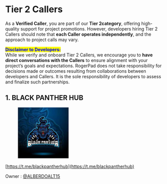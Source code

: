 # Tier 2 Callers



As a **Verified Caller**, you are part of our **Tier 2category**, offering high-quality support for project promotions. However, developers hiring Tier 2 Callers should note that **each Caller operates independently**, and the approach to project calls may vary.

<mark style="color:blue;">**Disclaimer to Developers:**</mark>\
While we verify and onboard Tier 2 Callers, we encourage you to **have direct conversations with the Callers** to ensure alignment with your project’s goals and expectations. RogerPad does not take responsibility for decisions made or outcomes resulting from collaborations between developers and Callers. It is the sole responsibility of developers to assess and finalize such partnerships.



## 1. BLACK PANTHER HUB

<figure><img src="../../../.gitbook/assets/IMAGE 2025-01-12 203852.jpeg" alt="" width="160"><figcaption></figcaption></figure>

[https://t.me/blackpantherhub](https://t.me/blackpantherhub)

Owner : [@ALBERDOALT15](https://t.me/ALBERDOALT15)
